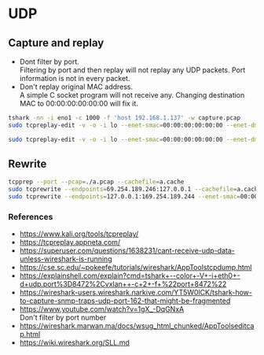 # UDP



## Capture and replay
* Dont filter by port. <br>
Filtering by port and then replay will not replay any UDP packets. Port information is not in every packet.
* Don't replay original MAC address. <br>
A simple C socket program will not receive any. Changing destination MAC to 00:00:00:00:00:00 will fix it.
```bash
tshark -nn -i eno1 -c 1000 -f 'host 192.168.1.137' -w capture.pcap
sudo tcpreplay-edit -v -o -i lo --enet-smac=00:00:00:00:00:00 --enet-dmac=00:00:00:00:00:00 capture.pcap

sudo tcpreplay-edit -v -o -i lo --enet-smac=00:00:00:00:00:00 --enet-dmac=00:00:00:00:00:00 --srcipmap=169.254.189.244:192.168.1.6 --dstipmap=169.254.189.246:127.0.0.1 a.pcap

```

## Rewrite
```bash
tcpprep --port --pcap=./a.pcap --cachefile=a.cache
sudo tcprewrite --endpoints=69.254.189.246:127.0.0.1 --cachefile=a.cache  --infile=a.pcap --outfile=b.pcap
sudo tcprewrite --endpoints=127.0.0.1:169.254.189.244 --enet-smac=00:00:00:00:00:00 --enet-dmac=00:00:00:00:00:00 --cachefile=a.cache  --infile=a.pcap --outfile=b.pcap

```


### References
* https://www.kali.org/tools/tcpreplay/
* https://tcpreplay.appneta.com/
* https://superuser.com/questions/1638231/cant-receive-udp-data-unless-wireshark-is-running
* https://cse.sc.edu/~pokeefe/tutorials/wireshark/AppToolstcpdump.html
* https://explainshell.com/explain?cmd=tshark+--color+-V+-i+eth0+-d+udp.port%3D8472%2Cvxlan++-c+2+-f+%22port+8472%22
* https://wireshark-users.wireshark.narkive.com/YT5W0lCK/tshark-how-to-capture-snmp-traps-udp-port-162-that-might-be-fragmented
* https://www.youtube.com/watch?v=1gX_-DqGNxA<br>Don't filter by port number
* https://wireshark.marwan.ma/docs/wsug_html_chunked/AppToolseditcap.html
* https://wiki.wireshark.org/SLL.md